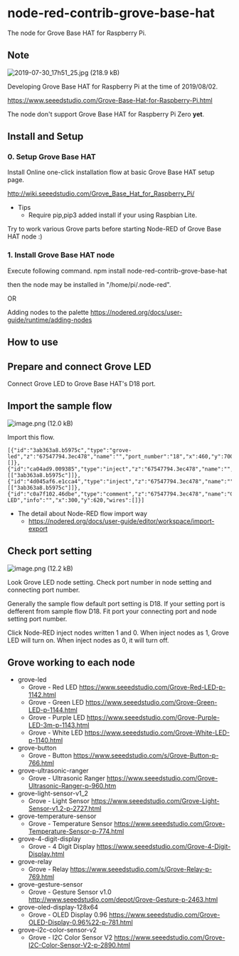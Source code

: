 # node-red-contrib-grove-base-hat

The node for Grove Base HAT for Raspberry Pi.

## Note

![2019-07-30_17h51_25.jpg (218.9 kB)](https://img.esa.io/uploads/production/attachments/3062/2019/08/02/8131/6f65c5d3-d0cd-4585-b2e9-9a22104e9cec.jpg)

Developing Grove Base HAT for Raspberry Pi at the time of 2019/08/02.

https://www.seeedstudio.com/Grove-Base-Hat-for-Raspberry-Pi.html

The node don't support Grove Base HAT for Raspberry Pi Zero **yet**.

## Install and Setup

### 0. Setup Grove Base HAT

Install Online one-click installation flow at basic Grove Base HAT setup page.

http://wiki.seeedstudio.com/Grove_Base_Hat_for_Raspberry_Pi/

* Tips
    * Require pip,pip3 added install if your using Raspbian Lite.

Try to work various Grove parts before starting Node-RED of Grove Base HAT node :)

### 1. Install Grove Base HAT node

Execute following command. npm install node-red-contrib-grove-base-hat

then the node may be installed in "/home/pi/.node-red".

OR

Adding nodes to the palette
https://nodered.org/docs/user-guide/runtime/adding-nodes

## How to use

## Prepare and connect Grove LED

Connect Grove LED to Grove Base HAT's D18 port.

## Import the sample flow

![image.png (12.0 kB)](https://img.esa.io/uploads/production/attachments/3062/2019/08/02/8131/c031c378-04cb-40e4-a3b9-c0037734c469.png)

Import this flow.

```
[{"id":"3ab363a8.b5975c","type":"grove-led","z":"67547794.3ec478","name":"","port_number":"18","x":460,"y":700,"wires":[]},{"id":"ca04ad9.009385","type":"inject","z":"67547794.3ec478","name":"","topic":"","payload":"0","payloadType":"num","repeat":"","crontab":"","once":false,"onceDelay":0.1,"x":310,"y":740,"wires":[["3ab363a8.b5975c"]]},{"id":"4d045af6.e1cca4","type":"inject","z":"67547794.3ec478","name":"","topic":"","payload":"1","payloadType":"num","repeat":"","crontab":"","once":false,"onceDelay":0.1,"x":310,"y":660,"wires":[["3ab363a8.b5975c"]]},{"id":"c0a7f102.46dbe","type":"comment","z":"67547794.3ec478","name":"Grove LED","info":"","x":300,"y":620,"wires":[]}]
```

* The detail about Node-RED flow import way
    * https://nodered.org/docs/user-guide/editor/workspace/import-export

## Check port setting

![image.png (12.2 kB)](https://img.esa.io/uploads/production/attachments/3062/2019/08/02/8131/34a16f71-8dd1-4429-8303-90264856d347.png)

Look  Grove LED node setting. Check port number in node setting and connecting port number.

Generally the sample flow default port setting is D18. If your setting port is defferent from sample flow D18. Fit port your connecting port and node setting port number.

Click Node-RED inject nodes written 1 and 0.  When inject nodes as 1, Grove LED will turn on. When inject nodes as 0, it will 
 turn off.

## Grove working to each node

* grove-led
    * Grove - Red LED    https://www.seeedstudio.com/Grove-Red-LED-p-1142.html
    * Grove - Green LED  https://www.seeedstudio.com/Grove-Green-LED-p-1144.html
    * Grove - Purple LED https://www.seeedstudio.com/Grove-Purple-LED-3m-p-1143.html
    * Grove - White LED  https://www.seeedstudio.com/Grove-White-LED-p-1140.html
* grove-button
    * Grove - Button https://www.seeedstudio.com/s/Grove-Button-p-766.html
* grove-ultrasonic-ranger
    * Grove - Ultrasonic Ranger https://www.seeedstudio.com/Grove-Ultrasonic-Ranger-p-960.htm
* grove-light-sensor-v1_2
    * Grove - Light Sensor https://www.seeedstudio.com/Grove-Light-Sensor-v1.2-p-2727.html
* grove-temperature-sensor
    * Grove - Temperature Sensor https://www.seeedstudio.com/Grove-Temperature-Sensor-p-774.html
* grove-4-digit-display
    * Grove - 4 Digit Display https://www.seeedstudio.com/Grove-4-Digit-Display.html
* grove-relay
    * Grove - Relay https://www.seeedstudio.com/s/Grove-Relay-p-769.html
* grove-gesture-sensor
    * Grove - Gesture Sensor v1.0 http://www.seeedstudio.com/depot/Grove-Gesture-p-2463.html
* grove-oled-display-128x64
    * Grove - OLED Display 0.96 https://www.seeedstudio.com/Grove-OLED-Display-0.96%22-p-781.html
* grove-i2c-color-sensor-v2
    * Grove - I2C Color Sensor V2 https://www.seeedstudio.com/Grove-I2C-Color-Sensor-V2-p-2890.html
